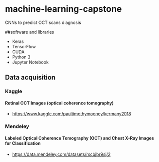 # machine-learning-capstone
CNNs to predict OCT scans diagnosis

##software and libraries
- Keras
- TensorFlow
- CUDA
- Python 3
- Jupyter Notebook

## Data acquisition
### Kaggle
#### Retinal OCT Images (optical coherence tomography)
- https://www.kaggle.com/paultimothymooney/kermany2018

### Mendeley
#### Labeled Optical Coherence Tomography (OCT) and Chest X-Ray Images for Classification
- https://data.mendeley.com/datasets/rscbjbr9sj/2
